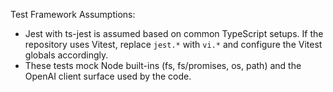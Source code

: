 Test Framework Assumptions:

- Jest with ts-jest is assumed based on common TypeScript setups. If the repository uses Vitest, replace `jest.*` with `vi.*` and configure the Vitest globals accordingly.
- These tests mock Node built-ins (fs, fs/promises, os, path) and the OpenAI client surface used by the code.